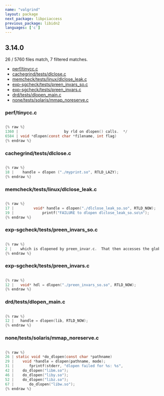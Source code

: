 ```yaml
---
name: "valgrind"
layout: package
next_package: libpciaccess
previous_package: libidn2
languages: ['c']
---
```

## 3.14.0
26 / 5760 files match, 7 filtered matches.

 - [perf/tinycc.c](#perftinyccc)
 - [cachegrind/tests/dlclose.c](#cachegrindtestsdlclosec)
 - [memcheck/tests/linux/dlclose_leak.c](#memchecktestslinuxdlclose_leakc)
 - [exp-sgcheck/tests/preen_invars_so.c](#exp-sgchecktestspreen_invars_soc)
 - [exp-sgcheck/tests/preen_invars.c](#exp-sgchecktestspreen_invarsc)
 - [drd/tests/dlopen_main.c](#drdtestsdlopen_mainc)
 - [none/tests/solaris/mmap_noreserve.c](#nonetestssolarismmap_noreservec)

### perf/tinycc.c

```c

{% raw %}
1360 | 					   by rld on dlopen() calls.  */
6584 | void *dlopen(const char *filename, int flag)
{% endraw %}

```
### cachegrind/tests/dlclose.c

```c

{% raw %}
18 |    handle = dlopen ("./myprint.so", RTLD_LAZY);
{% endraw %}

```
### memcheck/tests/linux/dlclose_leak.c

```c

{% raw %}
17 |         void* handle = dlopen("./dlclose_leak_so.so", RTLD_NOW);
19 |             printf("FAILURE to dlopen dlclose_leak_so.so\n");
{% endraw %}

```
### exp-sgcheck/tests/preen_invars_so.c

```c

{% raw %}
2 |    which is dlopened by preen_invar.c.  That then accesses the global
{% endraw %}

```
### exp-sgcheck/tests/preen_invars.c

```c

{% raw %}
12 |   void* hdl = dlopen("./preen_invars_so.so", RTLD_NOW);
{% endraw %}

```
### drd/tests/dlopen_main.c

```c

{% raw %}
12 |   handle = dlopen(lib, RTLD_NOW);
{% endraw %}

```
### none/tests/solaris/mmap_noreserve.c

```c

{% raw %}
26 | static void *do_dlopen(const char *pathname)
29 |    void *handle = dlopen(pathname, mode);
31 |       fprintf(stderr, "dlopen failed for %s: %s",
42 |    do_dlopen("libm.so");
46 |    do_dlopen("liby.so");
52 |    do_dlopen("libz.so");
67 |       do_dlopen("libw.so");
{% endraw %}

```